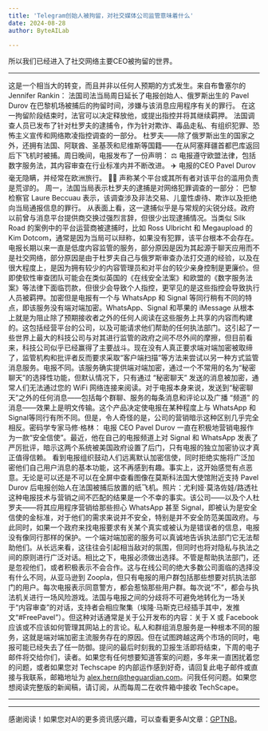 ```yaml
---
title: 'Telegram创始人被拘留，对社交媒体公司监管意味着什么'
date: 2024-08-28
author: ByteAILab

---
```


所以我们已经进入了社交网络主要CEO被拘留的世界。

---
这是一个相当大的转变，而且并非以任何人预期的方式发生。来自布鲁塞尔的Jennifer Rankin：
法国司法当局周日延长了电报创始人、俄罗斯出生的 Pavel Durov 在巴黎机场被捕后的拘留时间，涉嫌与该消息应用程序有关的罪行。
在这一拘留阶段结束时，法官可以决定释放他，或提出指控并将其继续羁押。
法国调查人员已发布了针对杜罗夫的逮捕令，作为针对欺诈、毒品走私、有组织犯罪、恐怖主义宣传和网络欺凌指控调查的一部分。
杜罗夫——除了俄罗斯出生的国家之外，还拥有法国、阿联酋、圣基茨和尼维斯等国籍——在从阿塞拜疆首都巴库返回后下飞机时被捕。周日晚间，电报发布了一份声明：
⚖️ 电报遵守欧盟法律，包括数字服务法，其内容审查在行业标准内并不断改进。
✈️ 电报的CEO Pavel Durov 毫无隐瞒，并经常在欧洲旅行。
😵‍💫 声称某个平台或其所有者对该平台的滥用负责是荒谬的。
周一，法国当局表示杜罗夫的逮捕是对网络犯罪调查的一部分：
巴黎检察官 Laure Beccuau 表示，该调查涉及非法交易、儿童性虐待、欺诈以及拒绝向当局通报信息的罪行。
从表面上看，这一逮捕似乎是与常规的尖锐分歧。政府以前曾与消息平台提供商交换过强烈言辞，但很少出现逮捕情况。当类似 Silk Road 的案例中的平台运营商被逮捕时，比如 Ross Ulbricht 和 Megaupload 的 Kim Dotcom，通常是因为当局可以辩称，如果没有犯罪，该平台根本不会存在。电报长期以来一直是低度内容监管的服务，部分原因是因为其起源于聊天应用而不是社交网络，部分原因是由于杜罗夫自己与俄罗斯审查办法打交道的经验，以及在很大程度上，是因为拥有较少的内容管理员和对平台的较少亲身控制是更廉价。但即使软性审查团队可能会在类似英国的《在线安全法案》和欧盟的《数字服务法案》等法律下面临罚款，但很少会导致个人指控，更罕见的是这些指控会导致执行人员被羁押。加密但是电报有一个与 WhatsApp 和 Signal 等同行稍有不同的特点，即该服务没有端对端加密。WhatsApp、Signal 和苹果的 iMessage 从根本上就是为阻止除了预期接收者之外的任何人阅读在这些服务上共享的内容而构建的。这包括经营平台的公司，以及可能请求他们帮助的任何执法部门。这引起了一些世界上最大的科技公司与对其进行监管的政府之间不尽外间的摩擦，但目前看来，科技公司似乎已经赢得了主要战斗。现在没有人真正要求端对端加密被取缔了，监管机构和批评者反而要求采取“客户端扫描”等方法来尝试以另一种方式监管消息服务。电报不同。该服务确实提供端对端加密，通过一个不常用的名为“秘密聊天”的选择性功能，但默认情况下，只有通过 “秘密聊天” 发送的消息被加密，通常人们无法通过您的 WiFi 网络连接来阅读。对于电报本身来说，发送到“秘密聊天”之外的任何消息——包括每个群聊、服务的每条消息和评论以及广播 “频道” 的消息——效果上是明文传输。这个产品决定使电报在某种程度上与 WhatsApp 和 Signal等同行有所不同。但是，令人奇怪的是，公司的营销暗示这种区别几乎完全相反。密码学专家马修·格林：
电报 CEO Pavel Durov 一直在积极地营销电报作为一款“安全信使”。最近，他在自己的电报频道上对 Signal 和 WhatsApp 发表了严厉批评，暗示这两个系统被美国政府设置了后门，只有电报的独立加密协议才真正值得信赖。
看到电报组织鼓动人们远离默认加密信使，同时拒绝实施将广泛加密他们自己用户消息的基本功能，这不再感到有趣。事实上，这开始感觉有点恶意。无论是可以还是不可以在全屏中查看图像在莫斯科法国大使馆附近支持 Pavel Durov 后电报创始人在法国被捕后放置的纸飞机。照片：尤利娅·莫洛佐娃/路透社这种电报技术与营销之间不匹配的结果是一个不幸的事实。该公司——以及个人杜罗夫——将其应用程序营销给那些担心 WhatsApp 甚至 Signal，即被认为是安全信使的金标准，对于他们的需求来说并不安全，特别是并不安全防范美国政府。与此同时，如果一个政府来找电报要求有关某个真实或被认为是错误者的信息，电报没有像同行那样的保护。一个端对端加密的服务可以真诚地告诉执法部门它无法帮助他们。从长远来看，这往往会引起相当敌对的氛围，但同时也将对隐私与执法之间的原则进行广泛对话。相比之下，电报必须做出选择。不管是帮助执法部门，还是忽视他们，或者积极表示不会合作。这与在线公司的绝大多数公司面临的选择没有什么不同，从亚马逊到 Zoopla，但只有电报的用户群包括那些想要对抗执法部门的用户。每次电报表示同意警方，都会惹恼那些用户群。每次说“不”，都会与执法机关进行一场风险游戏。法国与电报之间的分歧将不可避免地转化为一场关于“内容审查”的对话，支持者会相应聚集（埃隆·马斯克已经插手其中，发推文“#FreePavel”）。但这种对话通常是关于公开发布的内容：关于 X 或 Facebook 应该或不应该如何管理其网站上的言论。私人和群组消息服务是一种根本不同的服务，这就是端对端加密主流服务存在的原因。但在试图跨越这两个市场的同时，电报可能已经失去了任一防御。提问的最后时刻我的卫报生活即将结束，下周的电子邮件将交给你们，读者。如果您有任何想要知道答案的问题，多年来一直困扰着您的问题，或者如果您对 Techscape 的内部运作感到好奇，请回复此电子邮件或直接与我联系，邮箱地址为 alex.hern@theguardian.com。问我任何问题。如果您想阅读完整版的新闻稿，请订阅，从而每周二在收件箱中接收 TechScape。

---
---
感谢阅读！如果您对AI的更多资讯感兴趣，可以查看更多AI文章：[GPTNB](https://gptnb.com)。